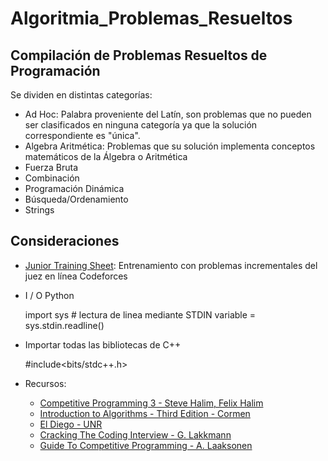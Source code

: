 # Algoritmia_Problemas_Resueltos

## Compilación de Problemas Resueltos de Programación  

Se dividen en distintas categorías:
* Ad Hoc: Palabra proveniente del Latín, son problemas que no pueden ser clasificados en ninguna categoría ya que la solución correspondiente es "única". 
* Algebra Aritmética: Problemas que su solución implementa conceptos matemáticos de la Álgebra o Aritmética
* Fuerza Bruta
* Combinación
* Programación Dinámica
* Búsqueda/Ordenamiento
* Strings

## Consideraciones
* [Junior Training Sheet](https://docs.google.com/spreadsheets/d/1iJZWP2nS_OB3kCTjq8L6TrJJ4o-5lhxDOyTaocSYc-k/edit#gid=84654839): Entrenamiento con problemas incrementales del juez en línea Codeforces 

* I / O Python


    import sys # lectura de linea mediante STDIN
    variable = sys.stdin.readline()

* Importar todas las bibliotecas de C++


    #include<bits/stdc++.h>
    


* Recursos:
    * [Competitive Programming 3 - Steve Halim, Felix Halim ](https://drive.google.com/open?id=1_zUgl_-dWPaWm9MDnMc9iUMqNy6XCHBg) 
    * [Introduction to Algorithms - Third Edition - Cormen](https://drive.google.com/open?id=1cjGrTgD0BNJeBnntRkEaylgv0XnARiH-)
    * [El Diego - UNR](https://drive.google.com/open?id=1vd-YY1OxXX9LHeZ5CzJVBBc8u2OYC027)
    * [Cracking The Coding Interview - G. Lakkmann](https://drive.google.com/open?id=1ZEmnVFE7t9Um7wzq-PzANrUoaMoQ3GwS)
    * [Guide To Competitive Programming - A. Laaksonen](https://drive.google.com/open?id=1O42YUxawWdQ_7hdcuqvmGHB2uNFFJ8uf)

